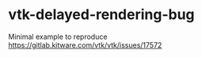 # vtk-delayed-rendering-bug
Minimal example to reproduce https://gitlab.kitware.com/vtk/vtk/issues/17572

